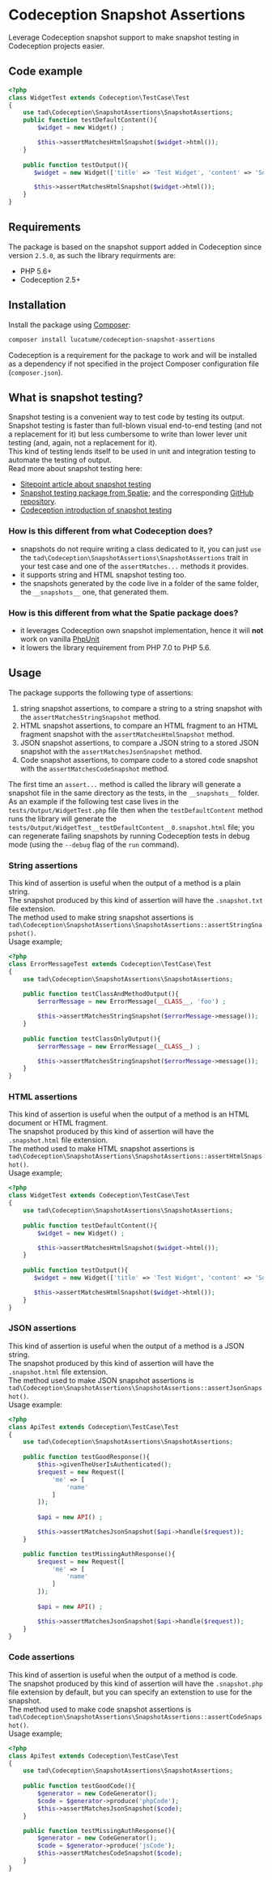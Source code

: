 # Codeception Snapshot Assertions
Leverage Codeception snapshot support to make snapshot testing in Codeception projects easier.

## Code example
```php
<?php
class WidgetTest extends Codeception\TestCase\Test
{
    use tad\Codeception\SnapshotAssertions\SnapshotAssertions;
    public function testDefaultContent(){
        $widget = new Widget() ;

        $this->assertMatchesHtmlSnapshot($widget->html());
    }
    
    public function testOutput(){
       $widget = new Widget(['title' => 'Test Widget', 'content' => 'Some test content']) ;

       $this->assertMatchesHtmlSnapshot($widget->html());
    }
}
```

## Requirements
The package is based on the snapshot support added in Codeception since version `2.5.0`, as such the library requirments are:
* PHP 5.6+
* Codeception 2.5+

## Installation
Install the package using [Composer](https://getcomposer.org/):
```bash
composer install lucatume/codeception-snapshot-assertions
``` 
Codeception is a requirement for the package to work and will be installed as a dependency if not specified in the project Composer configuration file (`composer.json`).

## What is snapshot testing?
Snapshot testing is a convenient way to test code by testing its output.  
Snapshot testing is faster than full-blown visual end-to-end testing (and not a replacement for it) but less cumbersome to write than lower lever unit testing (and, again, not a replacement for it).  
This kind of testing lends itself to be used in unit and integration testing to automate the testing of output.  
Read more about snapshot testing here: 
* [Sitepoint article about snapshot testing](https://www.sitepoint.com/snapshot-testing-viable-php/)
* [Snapshot testing package from Spatie](https://hackernoon.com/a-package-for-snapshot-testing-in-phpunit-2e4558c07fe3); and the corresponding [GitHub repository](https://github.com/spatie/phpunit-snapshot-assertions).
* [Codeception introduction of snapshot testing](https://codeception.com/09-24-2018/codeception-2.5.html)

### How is this different from what Codeception does?
* snapshots do not require writing a class dedicated to it, you can just `use` the `tad\Codeception\SnapshotAssertions\SnapshotAssertions` trait in your test case and one of the `assertMatches...` methods it provides.  
* it supports string and HTML snapshot testing too.
* the snapshots generated by the code live in a folder of the same folder, the `__snapshots__` one, that generated them.

### How is this different from what the Spatie package does?
* it leverages Codeception own snapshot implementation, hence it will **not** work on vanilla [PhpUnit](https://phpunit.de/ "PHPUnit – The PHP Testing Framework")
* it lowers the library requirement from PHP 7.0 to PHP 5.6.

## Usage
The package supports the following type of assertions:
1. string snapshot assertions, to compare a string to a string snapshot with the `assertMatchesStringSnapshot` method.
2. HTML snapshot assertions, to compare an HTML fragment to an HTML fragment snapshot  with the `assertMatchesHtmlSnapshot` method.
3. JSON snapshot assertions, to compare a JSON string to a stored JSON snapshot with the `assertMatchesJsonSnapshot` method.
3. Code snapshot assertions, to compare code to a stored code snapshot with the `assertMatchesCodeSnapshot` method.

The first time an `assert...` method is called the library will generate a snapshot file in the same directory as the tests, in the `__snapshots__` folder.  
As an example if the following test case lives in the `tests/Output/WidgetTest.php` file then when the `testDefaultContent` method runs the library will generate the `tests/Output/WidgetTest__testDefaultContent__0.snapshot.html`  file; you can regenerate failing snapshots by running Codeception tests in debug mode (using the `--debug` flag of the `run` command).

### String assertions
This kind of assertion is useful when the output of a method is a plain string.  
The snapshot produced by this kind of assertion will have the `.snapshot.txt` file extension.  
The method used to make string snapshot assertions is `tad\Codeception\SnapshotAssertions\SnapshotAssertions::assertStringSnapshot()`.  
Usage example;

```php
<?php
class ErrorMessageTest extends Codeception\TestCase\Test
{
    use tad\Codeception\SnapshotAssertions\SnapshotAssertions;
    
    public function testClassAndMethodOutput(){
        $errorMessage = new ErrorMessage(__CLASS__, 'foo') ;

        $this->assertMatchesStringSnapshot($errorMessage->message());
    }
    
    public function testClassOnlyOutput(){
        $errorMessage = new ErrorMessage(__CLASS__) ;

        $this->assertMatchesStringSnapshot($errorMessage->message());
    }
}
```

### HTML assertions
This kind of assertion is useful when the output of a method is an HTML document or HTML fragment.  
The snapshot produced by this kind of assertion will have the `.snapshot.html` file extension.  
The method used to make HTML snapshot assertions is `tad\Codeception\SnapshotAssertions\SnapshotAssertions::assertHtmlSnapshot()`.  
Usage example;

```php
<?php
class WidgetTest extends Codeception\TestCase\Test
{
    use tad\Codeception\SnapshotAssertions\SnapshotAssertions;
    
    public function testDefaultContent(){
        $widget = new Widget() ;

        $this->assertMatchesHtmlSnapshot($widget->html());
    }
    
    public function testOutput(){
       $widget = new Widget(['title' => 'Test Widget', 'content' => 'Some test content']) ;

       $this->assertMatchesHtmlSnapshot($widget->html());
    }
}
```

### JSON assertions
This kind of assertion is useful when the output of a method is a JSON string.  
The snapshot produced by this kind of assertion will have the `.snapshot.html` file extension.  
The method used to make JSON snapshot assertions is `tad\Codeception\SnapshotAssertions\SnapshotAssertions::assertJsonSnapshot()`.  
Usage example:  

```php
<?php
class ApiTest extends Codeception\TestCase\Test
{
    use tad\Codeception\SnapshotAssertions\SnapshotAssertions;
    
    public function testGoodResponse(){
        $this->givenTheUserIsAuthenticated();
        $request = new Request([
            'me' => [
                'name'   
            ]
        ]);
        
        $api = new API() ;

        $this->assertMatchesJsonSnapshot($api->handle($request));
    }

    public function testMissingAuthResponse(){
        $request = new Request([
            'me' => [
                'name'   
            ]
        ]);
        
        $api = new API() ;

        $this->assertMatchesJsonSnapshot($api->handle($request));
    }
}
```

### Code assertions
This kind of assertion is useful when the output of a method is code.  
The snapshot produced by this kind of assertion will have the `.snapshot.php` file extension by default, but you can specify an extenstion to use for the snapshot.  
The method used to make code snapshot assertions is `tad\Codeception\SnapshotAssertions\SnapshotAssertions::assertCodeSnapshot()`.  
Usage example;

```php
<?php
class ApiTest extends Codeception\TestCase\Test
{
    use tad\Codeception\SnapshotAssertions\SnapshotAssertions;
    
    public function testGoodCode(){
		$generator = new CodeGenerator();
		$code = $generator->produce('phpCode');
        $this->assertMatchesJsonSnapshot($code);
    }

    public function testMissingAuthResponse(){
		$generator = new CodeGenerator();
		$code = $generator->produce('jsCode');
        $this->assertMatchesCodeSnapshot($code);
    }
}
```
